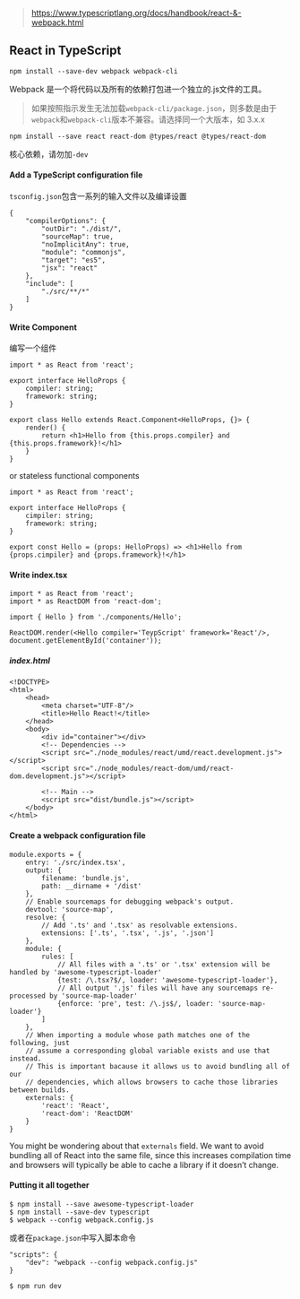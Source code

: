 
> https://www.typescriptlang.org/docs/handbook/react-&-webpack.html

## React in TypeScript

```
npm install --save-dev webpack webpack-cli
```

Webpack 是一个将代码以及所有的依赖打包进一个独立的.js文件的工具。

> 如果按照指示发生无法加载`webpack-cli/package.json`，则多数是由于`webpack`和`webpack-cli`版本不兼容。请选择同一个大版本，如 3.x.x

```
npm install --save react react-dom @types/react @types/react-dom
```

核心依赖，请勿加`-dev`

#### Add a TypeScript configuration file

`tsconfig.json`包含一系列的输入文件以及编译设置

```
{
    "compilerOptions": {
        "outDir": "./dist/",
        "sourceMap": true,
        "noImplicitAny": true,
        "module": "commonjs",
        "target": "es5",
        "jsx": "react"
    },
    "include": [
        "./src/**/*"
    ]
}
```

#### Write Component

编写一个组件

```
import * as React from 'react';

export interface HelloProps {
    compiler: string;
    framework: string;
}

export class Hello extends React.Component<HelloProps, {}> {
    render() {
        return <h1>Hello from {this.props.compiler} and {this.props.framework}!</h1>
    }
}
```

or stateless functional components

```
import * as React from 'react';

export interface HelloProps {
    cimpiler: string;
    framework: string;
}

export const Hello = (props: HelloProps) => <h1>Hello from {props.cimpiler} and {props.framework}!</h1>
```

#### Write index.tsx

```
import * as React from 'react';
import * as ReactDOM from 'react-dom';

import { Hello } from './components/Hello';

ReactDOM.render(<Hello compiler='TeypScript' framework='React'/>, document.getElementById('container'));
```

##### index.html

```
<!DOCTYPE>
<html>
    <head>
        <meta charset="UTF-8"/>
        <title>Hello React!</title>
    </head>
    <body>
        <div id="container"></div>
        <!-- Dependencies -->
        <script src="./node_modules/react/umd/react.development.js"></script>
        <script src="./node_modules/react-dom/umd/react-dom.development.js"></script>

        <!-- Main -->
        <script src="dist/bundle.js"></script>
    </body>
</html>
```

#### Create a webpack configuration file

```
module.exports = {
    entry: './src/index.tsx',
    output: {
        filename: 'bundle.js',
        path: __dirname + '/dist'
    },
    // Enable sourcemaps for debugging webpack's output.
    devtool: 'source-map',
    resolve: {
        // Add '.ts' and '.tsx' as resolvable extensions.
        extensions: ['.ts', '.tsx', '.js', '.json']
    },
    module: {
        rules: [
            // All files with a '.ts' or '.tsx' extension will be handled by 'awesome-typescript-loader'
            {test: /\.tsx?$/, loader: 'awesome-typescript-loader'},
            // All output '.js' files will have any sourcemaps re-processed by 'source-map-loader'
            {enforce: 'pre', test: /\.js$/, loader: 'source-map-loader'}
        ]
    },
    // When importing a module whose path matches one of the following, just
    // assume a corresponding global variable exists and use that instead.
    // This is important bacause it allows us to avoid bundling all of our
    // dependencies, which allows browsers to cache those libraries between builds.
    externals: {
        'react': 'React',
        'react-dom': 'ReactDOM'
    }
}
```

You might be wondering about that `externals` field. We want to avoid bundling all of React into the same file, since this increases compilation time and browsers will typically be able to cache a library if it doesn’t change.

#### Putting it all together

```
$ npm install --save awesome-typescript-loader
$ npm install --save-dev typescript
$ webpack --config webpack.config.js
```

或者在`package.json`中写入脚本命令

```
"scripts": {
    "dev": "webpack --config webpack.config.js"
}

$ npm run dev
```